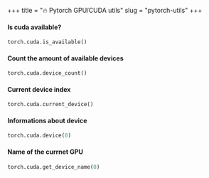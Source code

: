 +++
title = "🔥 Pytorch GPU/CUDA utils"
slug = "pytorch-utils"
+++

#### Is cuda available?
```python
torch.cuda.is_available()
```
#### Count the amount of available devices 
```python
torch.cuda.device_count()
```
#### Current device index
```python
torch.cuda.current_device()
```
#### Informations about device
```python
torch.cuda.device(0)
```
#### Name of the currnet GPU
```python
torch.cuda.get_device_name(0)
```
